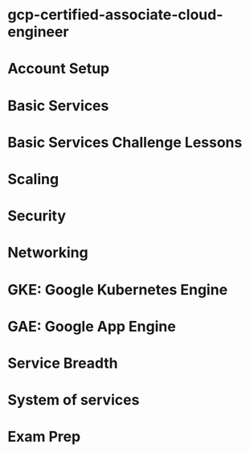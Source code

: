 # gcp-certified-associate-cloud-engineer

# Account Setup

# Basic Services

# Basic Services Challenge Lessons

# Scaling

# Security

# Networking

# GKE: Google Kubernetes Engine

# GAE: Google App Engine

# Service Breadth

# System of services

# Exam Prep
